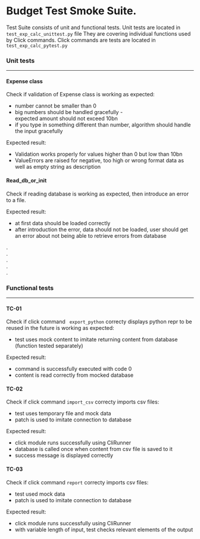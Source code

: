 # Budget Test Smoke Suite.

Test Suite consists of unit and functional tests.
Unit tests are located in <code>test_exp_calc_unittest.py</code> file
They are covering individual functions used by Click commands.
Click commands are tests are located in <code>test_exp_calc_pytest.py</code>

### Unit tests
---

#### Expense class
Check if validation of Expense class is working as expected:
- number cannot be smaller than 0
- big numbers should be handled gracefully - <br>
  expected amount should not exceed 10bn
- if you type in something different than number, algorithm should handle the input gracefully

Expected result: 
- Validation works properly for values higher than 0 but low than 10bn
- ValueErrors are raised for negative, too high or wrong format data as well as empty string as description

#### Read_db_or_init
Check if reading database is working as expected, then introduce an error to a file.

Expected result:
- at first data should be loaded correctly
- after introduction the error, data should not be loaded, user should get an error about not being able to retrieve errors from database
  
.<br>
.<br>
.<br>
.<br>
.<br>

### Functional tests
---

#### **TC-01**
Check if click command <code> export_python</code> correcty displays python repr to be reused in the future is working as expected:
- test uses mock content to imitate returning content from database (function tested separately)

Expected result: 
- command is successfully executed with code 0
- content is read correctly from mocked database


#### **TC-02**
Check if click command <code>import_csv</code> correcty imports csv files:
- test uses temporary file and mock data
- patch is used to imitate connection to database

Expected result:
- click module runs successfully using CliRunner 
- database is called once when content from csv file is saved to it
- success message is displayed correctly


#### **TC-03**
Check if click command <code>report</code> correcty imports csv files:
- test used mock data
- patch is used to imitate connection to database

Expected result:
- click module runs successfully using CliRunner 
- with variable length of input, test checks relevant elements of the output

<br>
